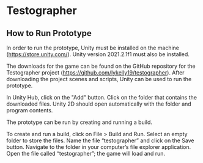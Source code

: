 # Testographer  


## How to Run Prototype  
In order to run the prototype, Unity must be installed on the machine (https://store.unity.com/). Unity version 2021.2.1f1 must also be installed.  

The downloads for the game can be found on the GitHub repository for the Testographer project (https://github.com/lykelly19/testographer). After downloading the project scenes and scripts, Unity can be used to run the prototype.  

In Unity Hub, click on the "Add" button. Click on the folder that contains the downloaded files. Unity 2D should open automatically with the folder and program contents.   

The prototype can be run by creating and running a build.   

To create and run a build, click on File > Build and Run. Select an empty folder to store the files. Name the file “testographer” and click on the Save button. Navigate to the folder in your computer’s file explorer application. Open the file called “testographer”; the game will load and run.
